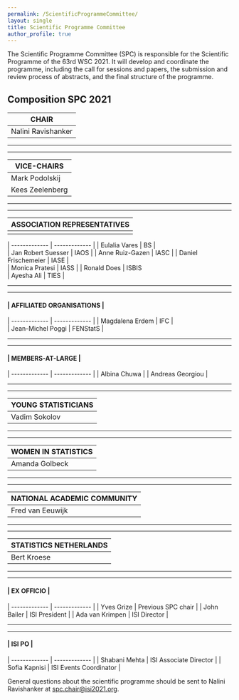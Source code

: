 ```yaml
---
permalink: /ScientificProgrammeCommittee/
layout: single
title: Scientific Programme Committee
author_profile: true
---
```




The Scientific Programme Committee (SPC) is responsible for the Scientific Programme of the 63rd WSC 2021. It will develop and coordinate the programme, including the call for sessions and papers, the submission and review process of abstracts, and the final structure of the programme.
 
## Composition SPC 2021  



| CHAIR |
| ------------- |
| Nalini Ravishanker  |

---
---

| VICE-CHAIRS |
| ------------- |
| Mark Podolskij |
| Kees Zeelenberg |

---
---

| ASSOCIATION REPRESENTATIVES|
| ------------- |
| |

| ------------- | ------------- |
| Eulalia Vares | BS |  
| Jan Robert Suesser | IAOS | 
| Anne Ruiz-Gazen	| IASC | 
| Daniel Frischemeier |	IASE |  
| Monica Pratesi |	IASS | 
| Ronald Does |	ISBIS  
| Ayesha Ali | TIES |  

---
---

#### | AFFILIATED ORGANISATIONS |

| ------------- | ------------- |
| Magdalena Erdem |	IFC |  
| Jean-Michel Poggi | FENStatS |

---
---

#### | MEMBERS-AT-LARGE |

| ------------- | ------------- |
| Albina Chuwa |
| Andreas Georgiou |	 

---
---

| YOUNG STATISTICIANS |
| ------------- |
| Vadim Sokolov |

---
---

| WOMEN IN STATISTICS |
| ------------- |
| Amanda Golbeck |

---
---

| NATIONAL ACADEMIC COMMUNITY |
| ------------- |
| Fred van Eeuwijk |

---
---

| STATISTICS NETHERLANDS |
| ------------- |
| Bert Kroese |

---
---

#### | EX OFFICIO |

| ------------- | ------------- |
| Yves Grize 	| Previous SPC chair | 
| John Bailer | ISI President | 
| Ada van Krimpen | ISI Director |

---
---

#### | ISI PO |

| ------------- | ------------- |
| Shabani Mehta |	ISI Associate Director |
| Sofia Kapnisi |	ISI Events Coordinator |



General questions about the scientific programme should be sent to Nalini Ravishanker at spc.chair@isi2021.org.

